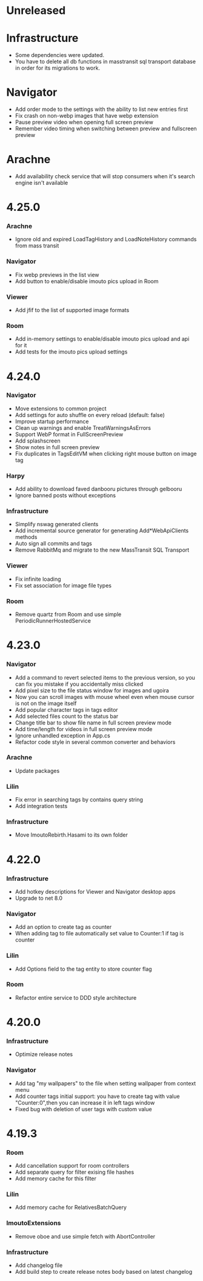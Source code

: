 # Unreleased

# Infrastructure
* Some dependencies were updated.
* You have to delete all db functions in masstransit sql transport database in order for its migrations to work. 

# Navigator
* Add order mode to the settings with the ability to list new entries first
* Fix crash on non-webp images that have webp extension
* Pause preview video when opening full screen preview
* Remember video timing when switching between preview and fullscreen preview
                                            
# Arachne
* Add availability check service that will stop consumers when it's search engine isn't available

# 4.25.0

### Arachne
* Ignore old and expired LoadTagHistory and LoadNoteHistory commands from mass transit

### Navigator
* Fix webp previews in the list view
* Add button to enable/disable imouto pics upload in Room

### Viewer
* Add jfif to the list of supported image formats

### Room
* Add in-memory settings to enable/disable imouto pics upload and api for it
* Add tests for the imouto pics upload settings

# 4.24.0

### Navigator
* Move extensions to common project
* Add settings for auto shuffle on every reload (default: false)
* Improve startup performance
* Clean up warnings and enable TreatWarningsAsErrors
* Support WebP format in FullScreenPreview
* Add splashscreen
* Show notes in full screen preview
* Fix duplicates in TagsEditVM when clicking right mouse button on image tag

### Harpy
* Add ability to download faved danbooru pictures through gelbooru
* Ignore banned posts without exceptions

### Infrastructure
* Simplify nswag generated clients
* Add incremental source generator for generating Add*WebApiClients methods
* Auto sign all commits and tags
* Remove RabbitMq and migrate to the new MassTransit SQL Transport

### Viewer
* Fix infinite loading
* Fix set association for image file types

### Room
* Remove quartz from Room and use simple PeriodicRunnerHostedService

# 4.23.0

### Navigator
* Add a command to revert selected items to the previous version,
so you can fix you mistake if you accidentally miss clicked
* Add pixel size to the file status window for images and ugoira
* Now you can scroll images with mouse wheel even when mouse cursor is not on the image itself
* Add popular character tags in tags editor
* Add selected files count to the status bar
* Change title bar to show file name in full screen preview mode
* Add time/length for videos in full screen preview mode
* Ignore unhandled exception in App.cs
* Refactor code style in several common converter and behaviors

### Arachne
* Update packages

### Lilin
* Fix error in searching tags by contains query string
* Add integration tests

### Infrastructure
* Move ImoutoRebirth.Hasami to its own folder

# 4.22.0

### Infrastructure
* Add hotkey descriptions for Viewer and Navigator desktop apps
* Upgrade to net 8.0

### Navigator
* Add an option to create tag as counter
* When adding tag to file automatically set value to Counter:1 
if tag is counter

### Lilin
* Add Options field to the tag entity to store counter flag

### Room
* Refactor entire service to DDD style architecture

# 4.20.0

### Infrastructure
* Optimize release notes 

### Navigator
* Add tag "my wallpapers" to the file when setting wallpaper 
from context menu
* Add counter tags initial support: you have to create tag 
with value "Counter:0",then you can increase it in left tags window
* Fixed bug with deletion of user tags with custom value

# 4.19.3

### Room
* Add cancellation support for room controllers
* Add separate query for filter exising file hashes
* Add memory cache for this filter

### Lilin
* Add memory cache for RelativesBatchQuery

### ImoutoExtensions
* Remove oboe and use simple fetch with AbortController

### Infrastructure
* Add changelog file
* Add build step to create release notes body based on latest changelog
